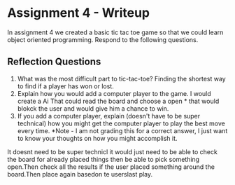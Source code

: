 # Assignment 4 - Writeup

In assignment 4 we created a basic tic tac toe game so that we could learn object oriented programming. Respond to the following questions.

## Reflection Questions

1. What was the most difficult part to tic-tac-toe?
Finding the shortest way to find if a player has won or lost.
2. Explain how you would add a computer player to the game.
I would create a Ai That could read the board and choose a open * that would blokck the user and would give him a chance to win.
3. If you add a computer player, explain (doesn't have to be super technical) how you might get the computer player to play the best move every time. *Note - I am not grading this for a correct answer, I just want to know your thoughts on how you might accomplish it.

It doesnt need to be super technicl it would just need to be able to check the board for already placed things then be able to pick something open.Then check all the results if the user placed something around the board.Then place again basedon te userslast play.